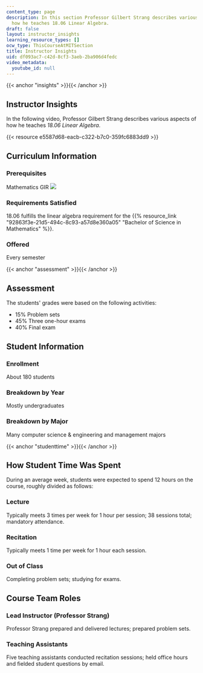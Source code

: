 ```yaml
---
content_type: page
description: In this section Professor Gilbert Strang describes various aspects of
  how he teaches 18.06 Linear Algebra.
draft: false
layout: instructor_insights
learning_resource_types: []
ocw_type: ThisCourseAtMITSection
title: Instructor Insights
uid: df093ac7-c42d-8cf3-3aeb-2ba906d4fedc
video_metadata:
  youtube_id: null
---
```

{{< anchor "insights" >}}{{< /anchor >}}

## Instructor Insights

In the following video, Professor Gilbert Strang describes various aspects of how he teaches _18.06 Linear Algebra_.

{{< resource e5587d68-eacb-c322-b7c0-359fc6883dd9 >}}

## Curriculum Information

### Prerequisites

Mathematics GIR ![](/images/educator/icon-question-gir.png)

### Requirements Satisfied

18.06 fulfills the linear algebra requirement for the {{% resource_link "92863f3e-21d5-494c-8c93-a57d8e360a05" "Bachelor of Science in Mathematics" %}}.

### Offered

Every semester

{{< anchor "assessment" >}}{{< /anchor >}}

## Assessment

The students' grades were based on the following activities:

- 15% Problem sets
- 45% Three one-hour exams
- 40% Final exam

## Student Information

### Enrollment

About 180 students

### Breakdown by Year

Mostly undergraduates

### Breakdown by Major

Many computer science & engineering and management majors

{{< anchor "studenttime" >}}{{< /anchor >}}

## How Student Time Was Spent

During an average week, students were expected to spend 12 hours on the course, roughly divided as follows:

### Lecture

Typically meets 3 times per week for 1 hour per session; 38 sessions total; mandatory attendance.

### Recitation

Typically meets 1 time per week for 1 hour each session.

### Out of Class

Completing problem sets; studying for exams.

## Course Team Roles

### Lead Instructor (Professor Strang)

Professor Strang prepared and delivered lectures; prepared problem sets.

### Teaching Assistants 

Five teaching assistants conducted recitation sessions; held office hours and fielded student questions by email.